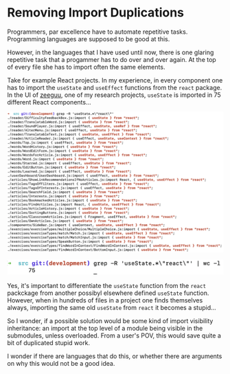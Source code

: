 # Removing Import Duplications

Programmers, par excellence have to automate repetitive tasks. 
Programming languages are supposed to be good at this.

However, in the languages that I have used until now, there is one glaring repetitive task that a progammer has to do over and over again. At the top of every file she has to import often the same elements. 

Take for example React projects. In my experience, in every component one has to import the `useState` and `useEffect` functions from the `react` package. In the UI of [zeeguu](../projects/zeeguu.md), one of my research projects, `useState` is imported in 75 different React components...

![](../docs/assets/many_import_use_states.png)

![](../docs/assets/useStateInZeeguu.png)

Yes, it's important to differentiate the `useState` function from the `react` packckage from another possibyl elsewhere defined `useState` function. However, when in hundreds of files in a project one finds themselves always, importing the same old `useState` from `react` it becomes a stupid...

So I wonder, if a possible solution would be some kind of import visibility inheritance: an import at the top level of a module being visible in the submodules, unless overloaded. From a user's POV, this would save quite a bit of duplicated stupid work. 

I wonder if there are languages that do this, or whether there are arguments on why this would not be a good idea. 


